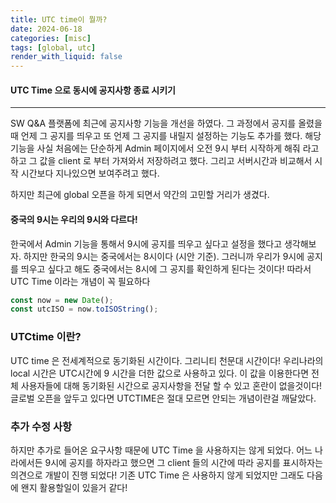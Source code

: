 ```yaml
---
title: UTC time이 뭘까?
date: 2024-06-18
categories: [misc]
tags: [global, utc]
render_with_liquid: false
---
```

#### UTC Time 으로 동시에 공지사항 종료 시키기
---
SW Q&A 플랫폼에 최근에 공지사항 기능을 개선을 하였다. 그 과정에서 공지를 올렸을때 언제 그 공지를 띄우고 또 언제 그 공지를 내릴지 설정하는 기능도 추가를 했다. 해당 기능을 사실 처음에는 단순하게 Admin 페이지에서 오전 9시 부터 시작하게 해줘 라고 하고 그 값을 client 로 부터 가져와서 저장하려고 했다. 그리고 서버시간과 비교해서 시작 시간보다 지나있으면 보여주려고 했다.

하지만 최근에 global 오픈을 하게 되면서 약간의 고민할 거리가 생겼다. 

#### 중국의 9시는 우리의 9시와 다르다!
한국에서 Admin 기능을 통해서 9시에 공지를 띄우고 싶다고 설정을 했다고 생각해보자. 하지만 한국의 9시는 중국에서는 8시이다 (시안 기준). 그러니까 우리가 9시에 공지를 띄우고 싶다고 해도 중국에서는 8시에 그 공지를 확인하게 된다는 것이다! 따라서 UTC Time 이라는 개념이 꼭 필요하다

```js
const now = new Date();
const utcISO = now.toISOString();
```
### UTCtime 이란?
UTC time 은 전세계적으로 동기화된 시간이다. 그리니티 천문대 시간이다! 
우리나라의 local 시간은 UTC시간에 9 시간을 더한 값으로 사용하고 있다. 이 값을 이용한다면 전체 사용자들에 대해 동기화된 시간으로 공지사항을 전달 할 수 있고 혼란이 없을것이다! 글로벌 오픈을 앞두고 있다면 UTCTIME은 절대 모르면 안되는 개념이란걸 깨달았다.

### 추가 수정 사항
하지만 추가로 들어온 요구사항 때문에 UTC Time 을 사용하지는 않게 되었다. 어느 나라에서든 9시에 공지를 하자라고 했으면 그 client 들의 시간에 따라 공지를 표시하자는 의견으로 개발이 진행 되었다! 기존 UTC Time 은 사용하지 않게 되었지만 그래도 다음에 왠지 활용할일이 있을거 같다!

